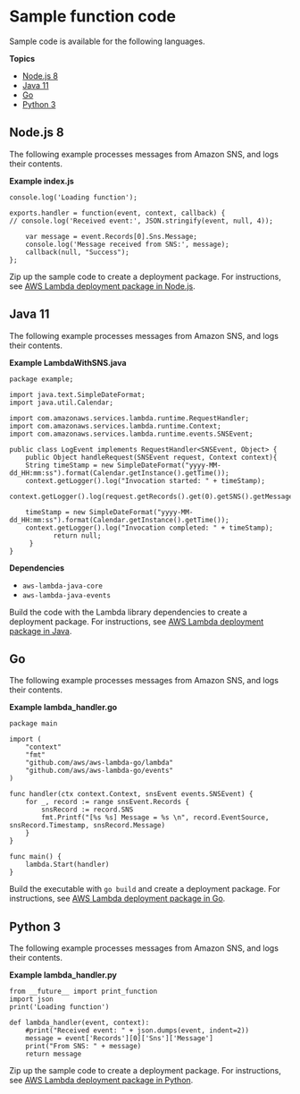 # Sample function code<a name="with-sns-create-package"></a>

Sample code is available for the following languages\.

**Topics**
+ [Node\.js 8](#with-sns-example-deployment-pkg-nodejs)
+ [Java 11](#with-sns-example-deployment-pkg-java)
+ [Go](#with-sns-example-deployment-pkg-go)
+ [Python 3](#with-sns-example-deployment-pkg-python)

## Node\.js 8<a name="with-sns-example-deployment-pkg-nodejs"></a>

The following example processes messages from Amazon SNS, and logs their contents\.

**Example index\.js**  

```
console.log('Loading function');

exports.handler = function(event, context, callback) {
// console.log('Received event:', JSON.stringify(event, null, 4));

    var message = event.Records[0].Sns.Message;
    console.log('Message received from SNS:', message);
    callback(null, "Success");
};
```

Zip up the sample code to create a deployment package\. For instructions, see [AWS Lambda deployment package in Node\.js](nodejs-package.md)\.

## Java 11<a name="with-sns-example-deployment-pkg-java"></a>

The following example processes messages from Amazon SNS, and logs their contents\.

**Example LambdaWithSNS\.java**  

```
package example;

import java.text.SimpleDateFormat;
import java.util.Calendar;

import com.amazonaws.services.lambda.runtime.RequestHandler;
import com.amazonaws.services.lambda.runtime.Context;
import com.amazonaws.services.lambda.runtime.events.SNSEvent;

public class LogEvent implements RequestHandler<SNSEvent, Object> {
    public Object handleRequest(SNSEvent request, Context context){
    String timeStamp = new SimpleDateFormat("yyyy-MM-dd_HH:mm:ss").format(Calendar.getInstance().getTime());
    context.getLogger().log("Invocation started: " + timeStamp);
    context.getLogger().log(request.getRecords().get(0).getSNS().getMessage());

    timeStamp = new SimpleDateFormat("yyyy-MM-dd_HH:mm:ss").format(Calendar.getInstance().getTime());
    context.getLogger().log("Invocation completed: " + timeStamp);
           return null;
     }
}
```

**Dependencies**
+ `aws-lambda-java-core`
+ `aws-lambda-java-events`

Build the code with the Lambda library dependencies to create a deployment package\. For instructions, see [AWS Lambda deployment package in Java](java-package.md)\.

## Go<a name="with-sns-example-deployment-pkg-go"></a>

The following example processes messages from Amazon SNS, and logs their contents\.

**Example lambda\_handler\.go**  

```
package main

import (
    "context"
    "fmt"
    "github.com/aws/aws-lambda-go/lambda"
    "github.com/aws/aws-lambda-go/events"
)

func handler(ctx context.Context, snsEvent events.SNSEvent) {
    for _, record := range snsEvent.Records {
        snsRecord := record.SNS
        fmt.Printf("[%s %s] Message = %s \n", record.EventSource, snsRecord.Timestamp, snsRecord.Message)
    }
}

func main() {
    lambda.Start(handler)
}
```

Build the executable with `go build` and create a deployment package\. For instructions, see [AWS Lambda deployment package in Go](golang-package.md)\.

## Python 3<a name="with-sns-example-deployment-pkg-python"></a>

The following example processes messages from Amazon SNS, and logs their contents\.

**Example lambda\_handler\.py**  

```
from __future__ import print_function
import json
print('Loading function')

def lambda_handler(event, context):
    #print("Received event: " + json.dumps(event, indent=2))
    message = event['Records'][0]['Sns']['Message']
    print("From SNS: " + message)
    return message
```

Zip up the sample code to create a deployment package\. For instructions, see [AWS Lambda deployment package in Python](python-package.md)\.